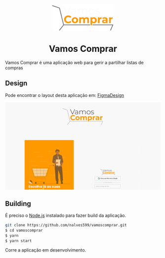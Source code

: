 <p align="center">
  <img src="./.github/assets/logo.svg" width="200" />
</p>

<h1 align="center">
Vamos Comprar
</h1>

Vamos Comprar é uma aplicação web para gerir a partilhar listas de compras

## Design

Pode encontrar o layout desta aplicação em: [FigmaDesign](https://www.figma.com/file/l8RXPYC8XigYEGUMXolZk3/VamosComprar?node-id=0%3A1)

![Vamos Comprar](./.github/assets/layout.png)

## Building

É preciso o [Node.js](https://nodejs.org) instalado para fazer build da aplicação.

```bash
git clone https://github.com/nalves599/vamoscomprar.git
$ cd vamoscomprar
$ yarn
$ yarn start
```

Corre a aplicação em desenvolvimento.<br/>
